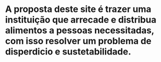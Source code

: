 # A proposta deste site é trazer uma instituição que arrecade e distribua alimentos a pessoas necessitadas, com isso resolver um problema de disperdicio e sustetabilidade.
